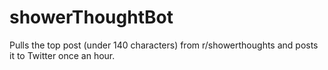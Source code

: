 # showerThoughtBot
Pulls the top post (under 140 characters) from r/showerthoughts and posts it to Twitter once an hour.
